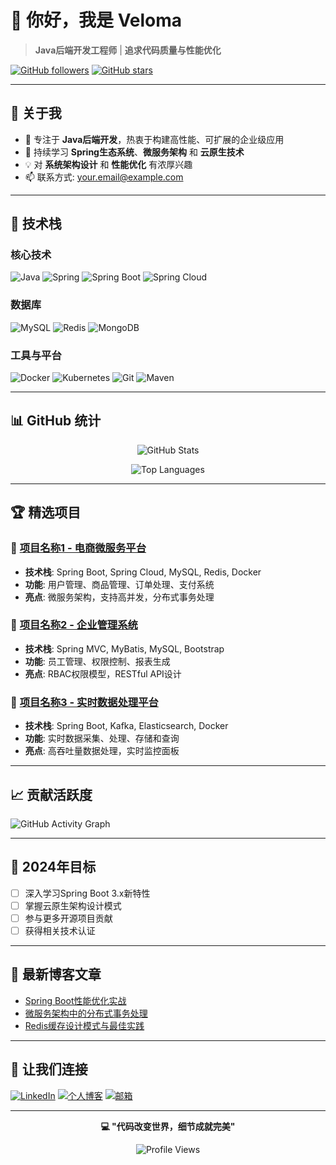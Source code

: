 # 👋 你好，我是 Veloma

> **Java后端开发工程师** | **追求代码质量与性能优化**

[![GitHub followers](https://img.shields.io/github/followers/Veloma0602?style=social)](https://github.com/Veloma0602)
[![GitHub stars](https://img.shields.io/github/stars/Veloma0602?style=social)](https://github.com/Veloma0602)

---

## 🚀 关于我

- 🔭 专注于 **Java后端开发**，热衷于构建高性能、可扩展的企业级应用
- 🌱 持续学习 **Spring生态系统**、**微服务架构** 和 **云原生技术**
- 💡 对 **系统架构设计** 和 **性能优化** 有浓厚兴趣
- 📫 联系方式: [your.email@example.com](mailto:your.email@example.com)

---

## 💼 技术栈

### 核心技术
![Java](https://img.shields.io/badge/Java-ED8B00?style=for-the-badge&logo=java&logoColor=white)
![Spring](https://img.shields.io/badge/Spring-6DB33F?style=for-the-badge&logo=spring&logoColor=white)
![Spring Boot](https://img.shields.io/badge/Spring_Boot-6DB33F?style=for-the-badge&logo=spring-boot&logoColor=white)
![Spring Cloud](https://img.shields.io/badge/Spring_Cloud-6DB33F?style=for-the-badge&logo=spring&logoColor=white)

### 数据库
![MySQL](https://img.shields.io/badge/MySQL-4479A1?style=for-the-badge&logo=mysql&logoColor=white)
![Redis](https://img.shields.io/badge/Redis-DC382D?style=for-the-badge&logo=redis&logoColor=white)
![MongoDB](https://img.shields.io/badge/MongoDB-4EA94B?style=for-the-badge&logo=mongodb&logoColor=white)

### 工具与平台
![Docker](https://img.shields.io/badge/Docker-2496ED?style=for-the-badge&logo=docker&logoColor=white)
![Kubernetes](https://img.shields.io/badge/Kubernetes-326CE5?style=for-the-badge&logo=kubernetes&logoColor=white)
![Git](https://img.shields.io/badge/Git-F05032?style=for-the-badge&logo=git&logoColor=white)
![Maven](https://img.shields.io/badge/Maven-C71A36?style=for-the-badge&logo=apache-maven&logoColor=white)

---

## 📊 GitHub 统计

<div align="center">

![GitHub Stats](https://github-readme-stats.vercel.app/api?username=Veloma0602&show_icons=true&theme=radical&hide_border=true)

![Top Languages](https://github-readme-stats.vercel.app/api/top-langs/?username=Veloma0602&layout=compact&theme=radical&hide_border=true)

</div>

---

## 🏆 精选项目

### 🌟 [项目名称1 - 电商微服务平台](https://github.com/Veloma0602/project1)
- **技术栈**: Spring Boot, Spring Cloud, MySQL, Redis, Docker
- **功能**: 用户管理、商品管理、订单处理、支付系统
- **亮点**: 微服务架构，支持高并发，分布式事务处理

### 🌟 [项目名称2 - 企业管理系统](https://github.com/Veloma0602/project2)
- **技术栈**: Spring MVC, MyBatis, MySQL, Bootstrap
- **功能**: 员工管理、权限控制、报表生成
- **亮点**: RBAC权限模型，RESTful API设计

### 🌟 [项目名称3 - 实时数据处理平台](https://github.com/Veloma0602/project3)
- **技术栈**: Spring Boot, Kafka, Elasticsearch, Docker
- **功能**: 实时数据采集、处理、存储和查询
- **亮点**: 高吞吐量数据处理，实时监控面板

---

## 📈 贡献活跃度

![GitHub Activity Graph](https://github-readme-activity-graph.vercel.app/graph?username=Veloma0602&theme=react-dark&hide_border=true)

---

## 🎯 2024年目标

- [ ] 深入学习Spring Boot 3.x新特性
- [ ] 掌握云原生架构设计模式
- [ ] 参与更多开源项目贡献
- [ ] 获得相关技术认证

---

## 📝 最新博客文章

<!-- BLOG-POST-LIST:START -->
- [Spring Boot性能优化实战](https://your-blog.com/spring-boot-performance)
- [微服务架构中的分布式事务处理](https://your-blog.com/distributed-transaction)
- [Redis缓存设计模式与最佳实践](https://your-blog.com/redis-patterns)
<!-- BLOG-POST-LIST:END -->

---

## 🤝 让我们连接

[![LinkedIn](https://img.shields.io/badge/LinkedIn-0077B5?style=for-the-badge&logo=linkedin&logoColor=white)](https://linkedin.com/in/yourprofile)
[![个人博客](https://img.shields.io/badge/Blog-FF5722?style=for-the-badge&logo=blogger&logoColor=white)](https://your-blog.com)
[![邮箱](https://img.shields.io/badge/Email-D14836?style=for-the-badge&logo=gmail&logoColor=white)](mailto:your.email@example.com)

---

<div align="center">

**💻 "代码改变世界，细节成就完美"**

![Profile Views](https://komarev.com/ghpvc/?username=Veloma0602&color=brightgreen&style=flat-square&label=访问量)

</div>